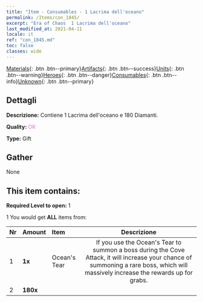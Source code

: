```yaml
---
title: "Item - Consumables - 1 Lacrima dell'oceano"
permalink: /Items/con_1845/
excerpt: "Era of Chaos  1 Lacrima dell'oceano"
last_modified_at: 2021-04-11
locale: it
ref: "con_1845.md"
toc: false
classes: wide
---
```

 [Materials](/it/Items/){: .btn .btn--primary}[Artifacts](/it/Items/Artifacts/){: .btn .btn--success}[Units](/it/Items/Units/){: .btn .btn--warning}[Heroes](/it/Items/Heroes/){: .btn .btn--danger}[Consumables](/it/Items/Consumables/){: .btn .btn--info}[Unknown](/it/Items/Unknown/){: .btn .btn--primary}

## Dettagli
 **Descrizione:** Contiene 1 Lacrima dell'oceano e 180 Diamanti.

 **Quality:** <span style="color: #DA70D6">OK</span>

 **Type:** Gift

## Gather

  None

## This item contains:

 **Required Level to open:** 1

 1 You would get **ALL** items  from:

  | Nr | Amount |     Item    | Descrizione |
  |:---|:-------|:------------|:-----------:|
  | 1 |  **1x** | Ocean's Tear | If you use the Ocean's Tear to summon a boss during the Cove Attack, it will increase your chance of summoning a rare boss, which will massively increase the rewards up for grabs.  | 
  | 2 |  **180x** | <i class="fas fa-gem"/> |  | 
